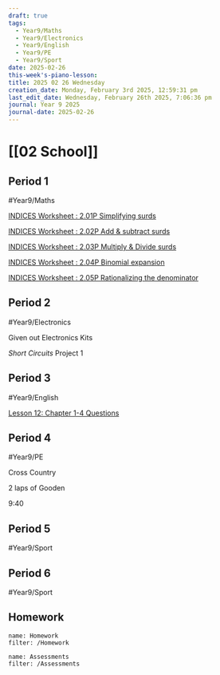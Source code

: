 ```yaml
---
draft: true
tags:
  - Year9/Maths
  - Year9/Electronics
  - Year9/English
  - Year9/PE
  - Year9/Sport
date: 2025-02-26
this-week's-piano-lesson: 
title: 2025 02 26 Wednesday
creation_date: Monday, February 3rd 2025, 12:59:31 pm
last_edit_date: Wednesday, February 26th 2025, 7:06:36 pm
journal: Year 9 2025
journal-date: 2025-02-26
---
```


# [[02 School]]

## Period 1

#Year9/Maths

[INDICES Worksheet : 2.01P Simplifying surds](https://classroom.google.com/c/NzMyNzA1Njc2ODI0/a/NzMyNzA1Njc2ODc3/details)

[INDICES Worksheet : 2.02P Add & subtract surds](https://classroom.google.com/c/NzMyNzA1Njc2ODI0/a/NzMyNzA1Njc2ODc4/details)

[INDICES Worksheet : 2.03P Multiply & Divide surds](https://classroom.google.com/c/NzMyNzA1Njc2ODI0/a/NzMyNzA1Njc2ODc5/details)

[INDICES Worksheet : 2.04P Binomial expansion](https://classroom.google.com/c/NzMyNzA1Njc2ODI0/a/NzMyNzA1Njc2ODgw/details)

[INDICES Worksheet : 2.05P Rationalizing the denominator](https://classroom.google.com/c/NzMyNzA1Njc2ODI0/a/NzMyNzA1Njc2ODgx/details)

## Period 2

#Year9/Electronics

Given out Electronics Kits

*Short Circuits* Project 1

## Period 3

#Year9/English

[Lesson 12: Chapter 1-4 Questions](https://classroom.google.com/c/NzQyMDEwNTQ1NDIx/a/NzM4NTczMTEyNjAx/details)

## Period 4

#Year9/PE

Cross Country

2 laps of Gooden

9:40

## Period 5

#Year9/Sport

## Period 6

#Year9/Sport

## Homework

```todoist
name: Homework
filter: /Homework
```

```todoist
name: Assessments
filter: /Assessments
```
